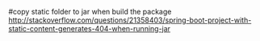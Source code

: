 #copy static folder to jar when build the package
http://stackoverflow.com/questions/21358403/spring-boot-project-with-static-content-generates-404-when-running-jar